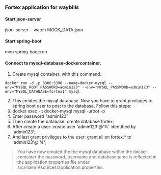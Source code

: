 ### Fortex application for waybills

#### Start json-server
json-server --watch MOCK_DATA.json

#### Start spring-boot
mvn spring-boot:run

#### Connect to mysql-database-dockercontainer.
1. Create mysql container. with this command.:
```shell
docker run -d -p 3306:3306 --name=docker-mysql --env="MYSQL_ROOT_PASSWORD=admin123" --env="MYSQL_PASSWORD=admin123" --env="MYSQL_DATABASE=fortex1" mysql
```
2. This creates the mysql database. Now you have to grant privilages to
spring boot user to post to the database. Follow this steps:
  1. docker exec -it docker-mysql mysql -uroot -p
  2. Enter password "admin123"
  3. Then create the database:  create database fortex;
  4. After create a user: create user 'admin123'@'%' identified by 'admin123';
  5. And last grant privileges to the user:
    grant all on fortex.* to 'admin123'@'%';

> You have now created the the mysql database within the docker container
the password, username and databasename is reflected in the
application.properties file under src/main/resources/application.properties.
